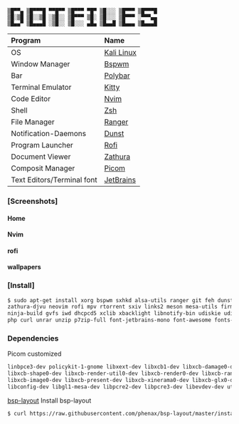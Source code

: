 ```
▒█▀▀▄ ▒█▀▀▀█ ▀▀█▀▀ ▒█▀▀▀ ▀█▀ ▒█░░░ ▒█▀▀▀ ▒█▀▀▀█
▒█░▒█ ▒█░░▒█ ░▒█░░ ▒█▀▀▀ ▒█░ ▒█░░░ ▒█▀▀▀ ░▀▀▀▄▄
▒█▄▄▀ ▒█▄▄▄█ ░▒█░░ ▒█░░░ ▄█▄ ▒█▄▄█ ▒█▄▄▄ ▒█▄▄▄█
```
| Program                    | Name                                                    |
| :---                       | :---                                                    |
| OS                         | [Kali Linux](https://www.kali.org/)                     |
| Window Manager             | [Bspwm](https://github.com/baskerville/bspwm)           |
| Bar                        | [Polybar](https://github.com/jaagr/polybar)             |
| Terminal Emulator          | [Kitty](https://github.com/kovidgoyal/kitty)            |
| Code Editor                | [Nvim](https://neovim.io/)                              |
| Shell                      | [Zsh](https://www.zsh.org/)                             |
| File Manager               | [Ranger](https://github.com/ranger/ranger)              |
| Notification-Daemons       | [Dunst](https://github.com/dunst-project/dunst)         |
| Program Launcher           | [Rofi](https://github.com/DaveDavenport/rofi)           |
| Document Viewer            | [Zathura](https://pwmt.org/projects/zathura/)           |
| Composit Manager           | [Picom](https://github.com/yshui/picom)                 |
| Text Editors/Terminal font | [JetBrains](https://github.com/JetBrains/JetBrainsMono) |

### [Screenshots]
#### Home
#### Nvim
#### rofi
#### wallpapers

### [Install]
```sh
$ sudo apt-get install xorg bspwm sxhkd alsa-utils ranger git feh dunst polybar kitty zathura //
zathura-djvu neovim rofi mpv rtorrent sxiv links2 meson mesa-utils firmware-linux gcc cmake //
ninja-build gvfs iwd dhcpcd5 xclib xbacklight libnotify-bin udiskie udisks2 python3 pithon3-pip//
php curl unrar unzip p7zip-full font-jetbrains-mono font-awesome fonts-noto
```
### Dependencies
Picom customized
```sh
linbpce3-dev policykit-1-gnome libxext-dev libxcb1-dev libxcb-damage0-dev libxcb-xfixes0-dev
libxcb-shape0-dev libxcb-render-util0-dev libxcb-render0-dev libxcb-randr0-dev libxcb-composite0-dev
libxcb-image0-dev libxcb-present-dev libxcb-xinerama0-dev libxcb-glx0-dev libpixman-1-dev libdbus-1-dev
libconfig-dev libgl1-mesa-dev libpcre2-dev libpcre3-dev libevdev-dev uthash-dev libev-dev libx11-xcb-dev 
```
[bsp-layout](https://github.com/phenax/bsp-layout)
Install bsp-layout
```sh
$ curl https://raw.githubusercontent.com/phenax/bsp-layout/master/install.sh | bash -;
```
